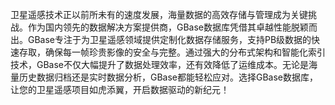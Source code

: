 卫星遥感技术正以前所未有的速度发展，海量数据的高效存储与管理成为关键挑战。作为国内领先的数据解决方案提供商，GBase数据库凭借其卓越性能脱颖而出。GBase专注于为卫星遥感领域提供定制化数据存储服务，支持PB级数据的快速存取，确保每一帧珍贵影像的安全与完整。通过强大的分布式架构和智能化索引技术，GBase不仅大幅提升了数据处理效率，还有效降低了运维成本。无论是海量历史数据归档还是实时数据分析，GBase都能轻松应对。选择GBase数据库，让您的卫星遥感项目如虎添翼，开启数据驱动的新纪元！
